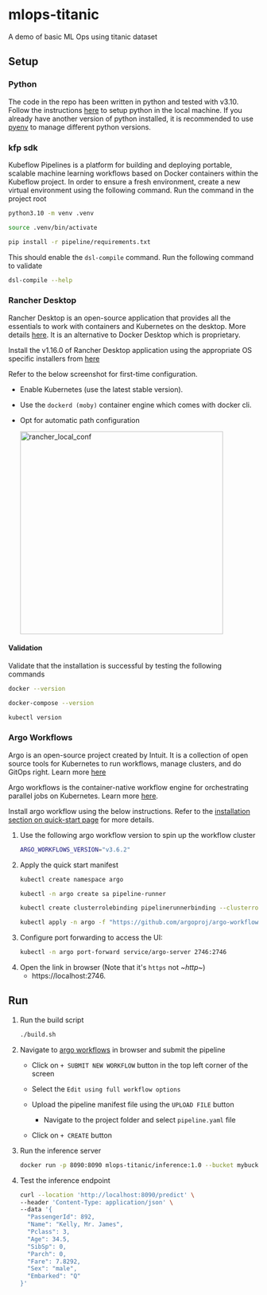 # mlops-titanic
A demo of basic ML Ops using titanic dataset

## Setup
### Python
The code in the repo has been written in python and tested with v3.10. Follow the instructions [here](https://docs.python.org/3.10/using/index.html) to setup python in the local machine. If you already have another version of python installed, it is recommended to use [pyenv](https://github.com/pyenv/pyenv?tab=readme-ov-file#usage) to manage different python versions.

### kfp sdk
Kubeflow Pipelines is a platform for building and deploying portable, scalable machine learning workflows based on Docker containers within the Kubeflow project.
In order to ensure a fresh environment, create a new virtual environment using the following command. Run the command in the project root
```bash
python3.10 -m venv .venv
```
```bash
source .venv/bin/activate
```
```bash
pip install -r pipeline/requirements.txt
```
This should enable the `dsl-compile` command. Run the following command to validate
```bash
dsl-compile --help
```

### Rancher Desktop
Rancher Desktop is an open-source application that provides all the essentials to work with containers and Kubernetes on the desktop. More details [here](https://rancherdesktop.io/). It is an alternative to Docker Desktop which is proprietary.

Install the v1.16.0 of Rancher Desktop application using the appropriate OS specific installers from [here](https://github.com/rancher-sandbox/rancher-desktop/releases/tag/v1.16.0)

Refer to the below screenshot for first-time configuration.
- Enable Kubernetes (use the latest stable version).
- Use the `dockerd (moby)` container engine which comes with docker cli.
- Opt for automatic path configuration
  
  <img width="408" alt="rancher_local_conf" src="https://github.com/user-attachments/assets/8f8fa3dc-be22-421d-92e1-31a2eef0d7c1" />

#### Validation
Validate that the installation is successful by testing the following commands
```bash
docker --version
```
```bash
docker-compose --version
```
```bash
kubectl version
```

### Argo Workflows
Argo is an open-source project created by Intuit. It is a collection of open source tools for Kubernetes to run workflows, manage clusters, and do GitOps right. Learn more [here](https://argoproj.github.io/)

Argo workflows is the container-native workflow engine for orchestrating parallel jobs on Kubernetes. Learn more [here](https://argo-workflows.readthedocs.io/en/latest/).

Install argo workflow using the below instructions. Refer to the [installation section on quick-start page](https://argo-workflows.readthedocs.io/en/latest/quick-start/#install-argo-workflows) for more details.

1. Use the following argo workflow version to spin up the workflow cluster
   ```bash
   ARGO_WORKFLOWS_VERSION="v3.6.2"
   ```
2. Apply the quick start manifest
   ```bash
   kubectl create namespace argo
   ```
   ```bash
   kubectl -n argo create sa pipeline-runner
   ```
   ```bash
   kubectl create clusterrolebinding pipelinerunnerbinding --clusterrole=cluster-admin --serviceaccount=argo:pipeline-runner
   ```
   ```bash
   kubectl apply -n argo -f "https://github.com/argoproj/argo-workflows/releases/download/${ARGO_WORKFLOWS_VERSION}/quick-start-minimal.yaml"
   ```
3. Configure port forwarding to access the UI:
   ```bash
   kubectl -n argo port-forward service/argo-server 2746:2746
   ```
4. Open the link in browser (Note that it's `https` not *~http~*)
   - https://localhost:2746.

## Run
1. Run the build script
   ```bash
   ./build.sh
   ```
2. Navigate to [argo workflows](https://localhost:2746) in browser and submit the pipeline
   
   - Click on `+ SUBMIT NEW WORKFLOW` button in the top left corner of the screen
   - Select the `Edit using full workflow options`
   - Upload the pipeline manifest file using the `UPLOAD FILE` button
     
     - Navigate to the project folder and select `pipeline.yaml` file
   - Click on `+ CREATE` button 
   
3. Run the inference server
   ```bash
   docker run -p 8090:8090 mlops-titanic/inference:1.0 --bucket mybucket --model-path model.json
   ```
4. Test the inference endpoint
   ```bash
   curl --location 'http://localhost:8090/predict' \
   --header 'Content-Type: application/json' \
   --data '{
     "PassengerId": 892,
     "Name": "Kelly, Mr. James",
     "Pclass": 3,
     "Age": 34.5,
     "SibSp": 0,
     "Parch": 0,
     "Fare": 7.8292,
     "Sex": "male",
     "Embarked": "Q"
   }'
   ```
